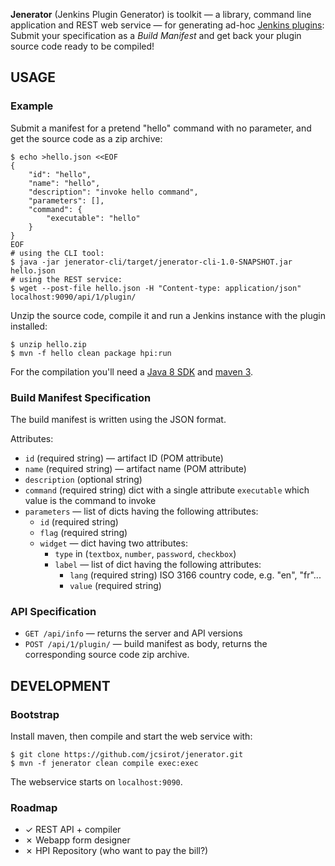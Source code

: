 

**Jenerator** (Jenkins Plugin Generator) is toolkit — a library, command line application and REST web service — for generating ad-hoc [Jenkins plugins](https://wiki.jenkins-ci.org/display/JENKINS/Plugin+tutorial):
Submit your specification as a _Build Manifest_ and get back your plugin source code ready to be compiled!


USAGE
-----

### Example

Submit a manifest for a pretend "hello" command with no parameter,
and get the source code as a zip archive:

	$ echo >hello.json <<EOF
	{
		"id": "hello",
		"name": "hello",
		"description": "invoke hello command",
		"parameters": [],
		"command": {
			"executable": "hello"
		}
	}
	EOF
	# using the CLI tool:
	$ java -jar jenerator-cli/target/jenerator-cli-1.0-SNAPSHOT.jar hello.json
	# using the REST service:
	$ wget --post-file hello.json -H "Content-type: application/json" localhost:9090/api/1/plugin/

Unzip the source code,
compile it and run a Jenkins instance with the plugin installed:

	$ unzip hello.zip
	$ mvn -f hello clean package hpi:run

For the compilation you'll need a
[Java 8 SDK](http://java.oracle.com)
and
[maven 3](http://maven.apache.org).

### Build Manifest Specification

The build manifest is written using the JSON format.

Attributes:
  * `id` (required string) — artifact ID (POM attribute)
  * `name` (required string) — artifact name (POM attribute)
  * `description` (optional string)
  * `command` (required string) dict with a single attribute `executable` which value is the command to invoke
  * `parameters` — list of dicts having the following attributes:
    - `id` (required string)
    - `flag` (required string)
    - `widget` — dict having two attributes:
      - `type` in (`textbox`, `number`, `password`, `checkbox`)
      - `label` — list of dict having the following attributes:
        * `lang` (required string) ISO 3166 country code, e.g. "en", "fr"...
        * `value` (required string)

### API Specification

  * `GET /api/info` — returns the server and API versions
  * `POST /api/1/plugin/` — build manifest as body, returns the corresponding source code zip archive.


DEVELOPMENT
-----------

### Bootstrap

Install maven, then compile and start the web service with:

	$ git clone https://github.com/jcsirot/jenerator.git
	$ mvn -f jenerator clean compile exec:exec

The webservice starts on `localhost:9090`.

### Roadmap

  * ✓ REST API + compiler
  * ✗ Webapp form designer
  * ✗ HPI Repository (who want to pay the bill?)
